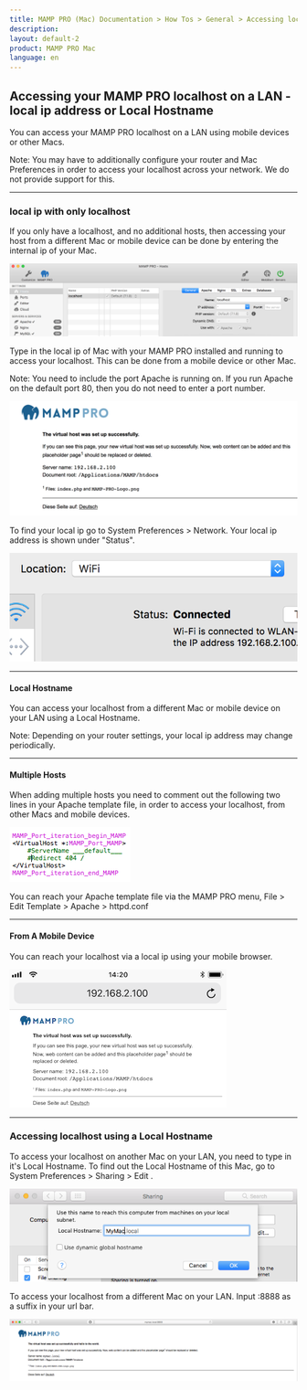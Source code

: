 ```yaml
---
title: MAMP PRO (Mac) Documentation > How Tos > General > Accessing localhost on a LAN
description: 
layout: default-2
product: MAMP PRO Mac
language: en
---
```


## Accessing your MAMP PRO localhost on a LAN - local ip address or Local Hostname

You can access your MAMP PRO localhost on a LAN using mobile devices or other Macs.

<div class="alert" role="alert">
Note: You may have to additionally configure your router and Mac Preferences in order to access your localhost across your network. We do not provide support for this.
</div>

---

### local ip with only localhost

If you only have a localhost, and no additional hosts, then accessing your host from a different Mac or mobile device can be done by entering the internal ip of your Mac. 

![MAMP](/en/MAMP-PRO-Mac/How-Tos/General/AccessingOnLAN/localhost.png)

Type in the local ip of Mac with your MAMP PRO installed and running to access your localhost. This can be done from a mobile device or other Mac. 

<div class="alert" role="alert">
Note: You need to include the port Apache is running on. If you run Apache on the default port 80, then you do not need to enter a port number.
</div>

![MAMP](/en/MAMP-PRO-Mac/How-Tos/General/AccessingOnLAN/host.png)

To find your local ip go to System Preferences > Network. Your local ip address is shown under "Status". 

![MAMP](/en/MAMP-PRO-Mac/How-Tos/General/AccessingOnLAN/ip.png)

---

#### Local Hostname

You can access your localhost from a different Mac or mobile device on your LAN using a Local Hostname.



<div class="alert" role="alert">
Note: Depending on your router settings, your local ip address may change periodically.
</div>

---

#### Multiple Hosts

When adding multiple hosts you need to comment out the following two lines in your Apache template file, in order to access your localhost, from other Macs and mobile devices. 

![MAMP](/en/MAMP-PRO-Mac/How-Tos/General/AccessingOnLAN/template.png)

You can reach your Apache template file via the MAMP PRO menu, File > Edit Template > Apache > httpd.conf

---

#### From A Mobile Device

You can reach your localhost via a local ip using your mobile browser.

![MAMP](/en/MAMP-PRO-Mac/How-Tos/General/AccessingOnLAN/mobile.png)


---

### Accessing localhost using a Local Hostname

To access your localhost on another Mac on your LAN, you need to type in it's Local Hostname. To find out the Local Hostname of this Mac, go to System Preferences > Sharing > Edit .

![MAMP](/en/MAMP-PRO-Mac/How-Tos/General/AccessingOnLAN/LocalHostName.png)

To access your localhost from a different Mac on your LAN. Input :8888 as a suffix in your url bar.

![MAMP](/en/MAMP-PRO-Mac/How-Tos/General/AccessingOnLAN/LocalHostPage.png)

